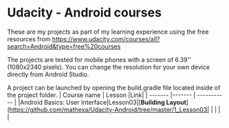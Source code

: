 Udacity - Android courses
============

These are my projects as part of my learning experience using the free resources from https://www.udacity.com/courses/all?search=Android&type=free%20courses 

The projects are tested for mobile phones with a screen of 6.39'' (1080x2340 pixels). You can change the resolution for your own device directly from Android Studio.

A project can be launched by opening the build.gradle file located inside of the project folder.
| Course name | Lesson |Link|
| ------- |------- | ----------- |
|Android Basics: User Interface|Lesson03|[**Building Layout**](https://github.com/mathexa/Udacity-Android/tree/master/1_Lesson03|
|  |  |  |
